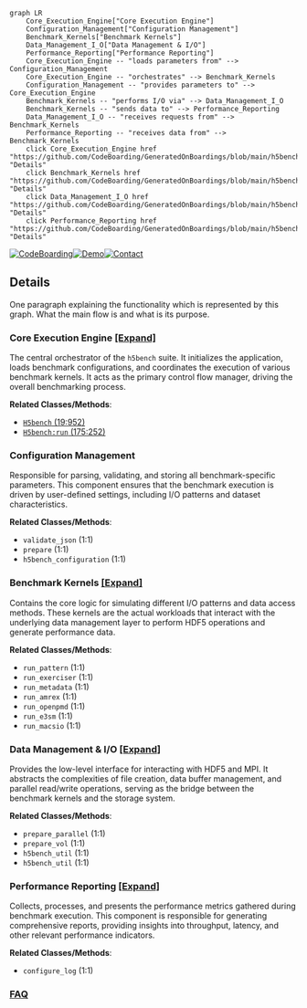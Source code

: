 ```mermaid
graph LR
    Core_Execution_Engine["Core Execution Engine"]
    Configuration_Management["Configuration Management"]
    Benchmark_Kernels["Benchmark Kernels"]
    Data_Management_I_O["Data Management & I/O"]
    Performance_Reporting["Performance Reporting"]
    Core_Execution_Engine -- "loads parameters from" --> Configuration_Management
    Core_Execution_Engine -- "orchestrates" --> Benchmark_Kernels
    Configuration_Management -- "provides parameters to" --> Core_Execution_Engine
    Benchmark_Kernels -- "performs I/O via" --> Data_Management_I_O
    Benchmark_Kernels -- "sends data to" --> Performance_Reporting
    Data_Management_I_O -- "receives requests from" --> Benchmark_Kernels
    Performance_Reporting -- "receives data from" --> Benchmark_Kernels
    click Core_Execution_Engine href "https://github.com/CodeBoarding/GeneratedOnBoardings/blob/main/h5bench/Core_Execution_Engine.md" "Details"
    click Benchmark_Kernels href "https://github.com/CodeBoarding/GeneratedOnBoardings/blob/main/h5bench/Benchmark_Kernels.md" "Details"
    click Data_Management_I_O href "https://github.com/CodeBoarding/GeneratedOnBoardings/blob/main/h5bench/Data_Management_I_O.md" "Details"
    click Performance_Reporting href "https://github.com/CodeBoarding/GeneratedOnBoardings/blob/main/h5bench/Performance_Reporting.md" "Details"
```

[![CodeBoarding](https://img.shields.io/badge/Generated%20by-CodeBoarding-9cf?style=flat-square)](https://github.com/CodeBoarding/CodeBoarding)[![Demo](https://img.shields.io/badge/Try%20our-Demo-blue?style=flat-square)](https://www.codeboarding.org/demo)[![Contact](https://img.shields.io/badge/Contact%20us%20-%20contact@codeboarding.org-lightgrey?style=flat-square)](mailto:contact@codeboarding.org)

## Details

One paragraph explaining the functionality which is represented by this graph. What the main flow is and what is its purpose.

### Core Execution Engine [[Expand]](./Core_Execution_Engine.md)
The central orchestrator of the `h5bench` suite. It initializes the application, loads benchmark configurations, and coordinates the execution of various benchmark kernels. It acts as the primary control flow manager, driving the overall benchmarking process.


**Related Classes/Methods**:

- <a href="https://github.com/hpc-io/h5bench/blob/master/src/h5bench.py#L19-L952" target="_blank" rel="noopener noreferrer">`H5bench` (19:952)</a>
- <a href="https://github.com/hpc-io/h5bench/blob/master/src/h5bench.py#L175-L252" target="_blank" rel="noopener noreferrer">`H5bench:run` (175:252)</a>


### Configuration Management
Responsible for parsing, validating, and storing all benchmark-specific parameters. This component ensures that the benchmark execution is driven by user-defined settings, including I/O patterns and dataset characteristics.


**Related Classes/Methods**:

- `validate_json` (1:1)
- `prepare` (1:1)
- `h5bench_configuration` (1:1)


### Benchmark Kernels [[Expand]](./Benchmark_Kernels.md)
Contains the core logic for simulating different I/O patterns and data access methods. These kernels are the actual workloads that interact with the underlying data management layer to perform HDF5 operations and generate performance data.


**Related Classes/Methods**:

- `run_pattern` (1:1)
- `run_exerciser` (1:1)
- `run_metadata` (1:1)
- `run_amrex` (1:1)
- `run_openpmd` (1:1)
- `run_e3sm` (1:1)
- `run_macsio` (1:1)


### Data Management & I/O [[Expand]](./Data_Management_I_O.md)
Provides the low-level interface for interacting with HDF5 and MPI. It abstracts the complexities of file creation, data buffer management, and parallel read/write operations, serving as the bridge between the benchmark kernels and the storage system.


**Related Classes/Methods**:

- `prepare_parallel` (1:1)
- `prepare_vol` (1:1)
- `h5bench_util` (1:1)
- `h5bench_util` (1:1)


### Performance Reporting [[Expand]](./Performance_Reporting.md)
Collects, processes, and presents the performance metrics gathered during benchmark execution. This component is responsible for generating comprehensive reports, providing insights into throughput, latency, and other relevant performance indicators.


**Related Classes/Methods**:

- `configure_log` (1:1)




### [FAQ](https://github.com/CodeBoarding/GeneratedOnBoardings/tree/main?tab=readme-ov-file#faq)